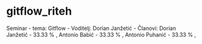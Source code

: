 # gitflow_riteh
Seminar - tema: Gitflow -
Voditelj: Dorian Janžetić -
Članovi: 
  Dorian Janžetić  - 33.33 % , 
  Antonio Babić    - 33.33 % , 
  Antonio Puhanić  - 33.33 % , 

